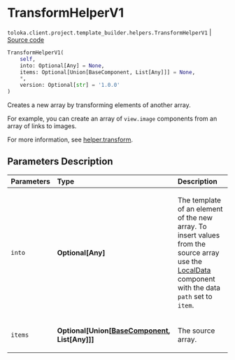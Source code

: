 # TransformHelperV1
`toloka.client.project.template_builder.helpers.TransformHelperV1` | [Source code](https://github.com/Toloka/toloka-kit/blob/v1.2.0.post1/src/client/project/template_builder/helpers.py#L210)

```python
TransformHelperV1(
    self,
    into: Optional[Any] = None,
    items: Optional[Union[BaseComponent, List[Any]]] = None,
    *,
    version: Optional[str] = '1.0.0'
)
```

Creates a new array by transforming elements of another array.


For example, you can create an array of `view.image` components from an array of links to images.

For more information, see [helper.transform](https://toloka.ai/docs/template-builder/reference/helper.transform).

## Parameters Description

| Parameters | Type | Description |
| :----------| :----| :-----------|
`into`|**Optional\[Any\]**|<p>The template of an element of the new array. To insert values from the source array use the [LocalData](toloka.client.project.template_builder.data.LocalData.md) component with the data `path` set to `item`.</p>
`items`|**Optional\[Union\[[BaseComponent](toloka.client.project.template_builder.base.BaseComponent.md), List\[Any\]\]\]**|<p>The source array.</p>
